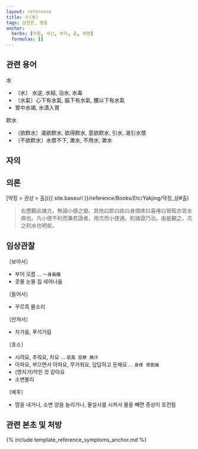 ```yaml
---
layout: reference
title: 수(水)
tags: 상한론, 병증
anchor:
  herbs: [마황, 세신, 부자, 출, 복령]
  formulas: []
---
```



## 관련 용어

水

* 〔水〕 水逆, 水結, 治水, 水毒
* 〔水氣〕心下有水氣, 脇下有水氣, 腰以下有水氣
* 胃中水竭, 水漬入胃

飮水

* 〔欲飮水〕渴欲飮水, 欲得飮水, 意欲飮水, 引水, 渴引水漿
* 〔不欲飮水〕水漿不下, 漱水, 不用水, 漱水


## 자의



## 의론

[약징 > 권상 > 출]({{ site.baseurl }}/reference/Books/Etc/Yakjing/약징_상#출)

> 右歷觀此諸方。無論小便之變。其他曰飮曰痰曰身煩疼曰喜唾曰冒眩亦皆水病也。凡小便不利而兼若證者。用朮而小便通。則諸證乃治。由是觀之。朮之利水也明矣。


## 임상관찰

〔보아서〕

* 부어 오름 ... `一身黃腫`
* 콧물 눈물 침 세어나옴

〔들어서〕

* 꾸르륵 물소리

〔만져서〕

* 차가움, 푸석거림

〔호소〕

* 시려요, 추워요, 차요 ... `惡風 惡寒 無汗`
* 아파요, 부으면서 아파요, 무거워요, 답답하고 둔해요 ... `身疼 骨節痛`
* (명치가)막힌 것 같아요
* 소변불리

〔예후〕

* 땀을 내거나, 소변 양을 늘리거나, 물설사를 시켜서 물을 빼면 증상이 호전됨


## 관련 본초 및 처방

{% include template_reference_symptoms_anchor.md %}
